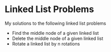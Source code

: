 # Linked List Problems
My solutions to the following linked list problems
* Find the middle node of a given linked list
* Delete the middle node of a given linked list
* Rotate a linked list by n rotations
